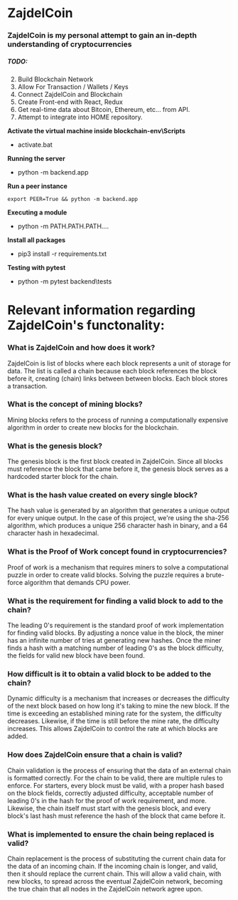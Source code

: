 # ZajdelCoin

### ZajdelCoin is my personal attempt to gain an in-depth understanding of cryptocurrencies

##### TODO:

2. Build Blockchain Network
3. Allow For Transaction / Wallets / Keys
4. Connect ZajdelCoin and Blockchain
5. Create Front-end with React, Redux
6. Get real-time data about Bitcoin, Ethereum, etc... from API.
7. Attempt to integrate into HOME repository.

**Activate the virtual machine inside blockchain-env\Scripts**

- activate.bat

**Running the server**

- python -m backend.app

**Run a peer instance**

```
export PEER=True && python -m backend.app
```

**Executing a module**

- python -m PATH.PATH.PATH....

**Install all packages**

- pip3 install -r requirements.txt

**Testing with pytest**

- python -m pytest backend\tests


# Relevant information regarding ZajdelCoin's functonality: 

### What is ZajdelCoin and how does it work?

ZajdelCoin is list of blocks where each block represents a unit of storage for data. The list is called a chain because each block references the block before it, creating (chain) links between between blocks. Each block stores a transaction.

### What is the concept of mining blocks?

Mining blocks refers to the process of running a computationally expensive algorithm in order to create new blocks for the blockchain.

### What is the genesis block?

The genesis block is the first block created in ZajdelCoin. Since all blocks must reference the block that came before it, the genesis block serves as a hardcoded starter block for the chain.

### What is the hash value created on every single block?

The hash value is generated by an algorithm that generates a unique output for every unique output. In the case of this project, we're using the sha-256 algorithm, which produces a unique 256 character hash in binary, and a 64 character hash in hexadecimal.

### What is the Proof of Work concept found in cryptocurrencies?

Proof of work is a mechanism that requires miners to solve a computational puzzle in order to create valid blocks. Solving the puzzle requires a brute-force algorithm that demands CPU power.

### What is the requirement for finding a valid block to add to the chain?

The leading 0's requirement is the standard proof of work implementation for finding valid blocks. By adjusting a nonce value in the block, the miner has an infinite number of tries at generating new hashes. Once the miner finds a hash with a matching number of leading 0's as the block difficulty, the fields for valid new block have been found.

### How difficult is it to obtain a valid block to be added to the chain?

Dynamic difficulty is a mechanism that increases or decreases the difficulty of the next block based on how long it's taking to mine the new block. If the time is exceeding an established mining rate for the system, the difficulty decreases. Likewise, if the time is still before the mine rate, the difficulty increases. This allows ZajdelCoin to control the rate at which blocks are added.

### How does ZajdelCoin ensure that a chain is valid?

Chain validation is the process of ensuring that the data of an external chain is formatted correctly. For the chain to be valid, there are multiple rules to enforce. For starters, every block must be valid, with a proper hash based on the block fields, correctly adjusted difficulty, acceptable number of leading 0's in the hash for the proof of work requirement, and more. Likewise, the chain itself must start with the genesis block, and every block's last hash must reference the hash of the block that came before it.

### What is implemented to ensure the chain being replaced is valid?

Chain replacement is the process of substituting the current chain data for the data of an incoming chain. If the incoming chain is longer, and valid, then it should replace the current chain. This will allow a valid chain, with new blocks, to spread across the eventual ZajdelCoin network, becoming the true chain that all nodes in the ZajdelCoin network agree upon.